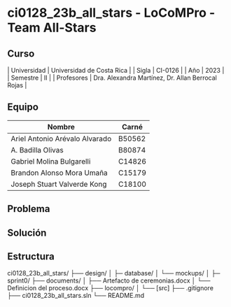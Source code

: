 # ci0128_23b_all_stars - LoCoMPro - Team All-Stars

## Curso

| Universidad | Universidad de Costa Rica 			  |
| Sigla       | CI-0126 		        			  |
| Año	       | 2023                      			  |
| Semestre    | II                        			  |
| Profesores  | Dra. Alexandra Martínez, Dr. Allan Berrocal Rojas |

## Equipo

| Nombre                         | Carné  |
|--------------------------------|--------|
| Ariel Antonio Arévalo Alvarado | B50562 |
| A. Badilla Olivas              | B80874 |
| Gabriel Molina Bulgarelli      | C14826 |
| Brandon Alonso Mora Umaña      | C15179 |
| Joseph Stuart Valverde Kong    | C18100 |

## Problema

## Solución

## Estructura

ci0128_23b_all_stars/
├── design/
│   ├─ database/
│   └── mockups/
│       ├─ sprint0/
├── documents/
│   ├── Artefacto de ceremonias.docx
│   └── Definicion del proceso.docx
├── locompro/
│   └── \[src\]
├── .gitignore
├── ci0128_23b_all_stars.sln
└── README.md
